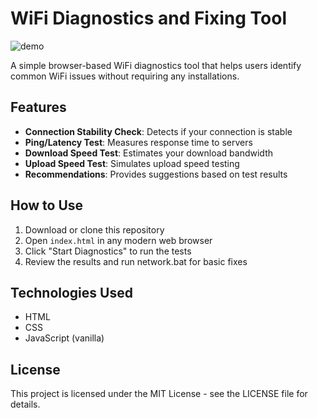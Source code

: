 # WiFi Diagnostics and Fixing Tool

![demo](https://github.com/user-attachments/assets/67eb1f47-e737-45eb-9271-91a0b39508da)


A simple browser-based WiFi diagnostics tool that helps users identify common WiFi issues without requiring any installations.

## Features

- **Connection Stability Check**: Detects if your connection is stable
- **Ping/Latency Test**: Measures response time to servers
- **Download Speed Test**: Estimates your download bandwidth
- **Upload Speed Test**: Simulates upload speed testing
- **Recommendations**: Provides suggestions based on test results

## How to Use

1. Download or clone this repository
2. Open `index.html` in any modern web browser
3. Click "Start Diagnostics" to run the tests
4. Review the results and run network.bat for basic fixes

## Technologies Used

- HTML
- CSS
- JavaScript (vanilla)

## License

This project is licensed under the MIT License - see the LICENSE file for details.
